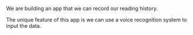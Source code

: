 We are building an app that we can record our reading history.

The unique feature of this app is we can use a voice recognition system to input the data.

